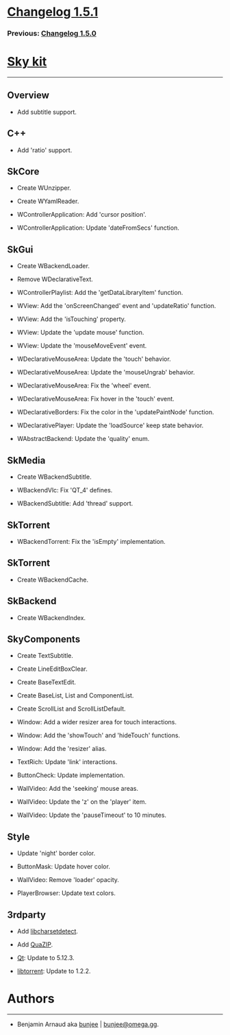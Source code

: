 # [Changelog 1.5.1](http://omega.gg/Sky/changes/1.5.1.html)

### Previous: [Changelog 1.5.0](1.5.0.html)

# [Sky kit](http://omega.gg/Sky)
---

## Overview

- Add subtitle support.


## C++

- Add 'ratio' support.


## SkCore

- Create WUnzipper.

- Create WYamlReader.

- WControllerApplication: Add 'cursor position'.

- WControllerApplication: Update 'dateFromSecs' function.


## SkGui

- Create WBackendLoader.

- Remove WDeclarativeText.

- WControllerPlaylist: Add the 'getDataLibraryItem' function.

- WView: Add the 'onScreenChanged' event and 'updateRatio' function.

- WView: Add the 'isTouching' property.

- WView: Update the 'update mouse' function.

- WView: Update the 'mouseMoveEvent' event.

- WDeclarativeMouseArea: Update the 'touch' behavior.

- WDeclarativeMouseArea: Update the 'mouseUngrab' behavior.

- WDeclarativeMouseArea: Fix the 'wheel' event.

- WDeclarativeMouseArea: Fix hover in the 'touch' event.

- WDeclarativeBorders: Fix the color in the 'updatePaintNode' function.

- WDeclarativePlayer: Update the 'loadSource' keep state behavior.

- WAbstractBackend: Update the 'quality' enum.


## SkMedia

- Create WBackendSubtitle.

- WBackendVlc: Fix 'QT_4' defines.

- WBackendSubtitle: Add 'thread' support.


## SkTorrent

- WBackendTorrent: Fix the 'isEmpty' implementation.


## SkTorrent

- Create WBackendCache.


## SkBackend

- Create WBackendIndex.


## SkyComponents

- Create TextSubtitle.

- Create LineEditBoxClear.

- Create BaseTextEdit.

- Create BaseList, List and ComponentList.

- Create ScrollList and ScrollListDefault.

- Window: Add a wider resizer area for touch interactions.

- Window: Add the 'showTouch' and 'hideTouch' functions.

- Window: Add the 'resizer' alias.

- TextRich: Update 'link' interactions.

- ButtonCheck: Update implementation.

- WallVideo: Add the 'seeking' mouse areas.

- WallVideo: Update the 'z' on the 'player' item.

- WallVideo: Update the 'pauseTimeout' to 10 minutes.


## Style

- Update 'night' border color.

- ButtonMask: Update hover color.

- WallVideo: Remove 'loader' opacity.

- PlayerBrowser: Update text colors.


## 3rdparty

- Add [libcharsetdetect](https://dxr.mozilla.org/mozilla/source/extensions/universalchardet/src).

- Add [QuaZIP](https://github.com/stachenov/quazip).

- [Qt](http://download.qt.io/official_releases/qt): Update to 5.12.3.

- [libtorrent](http://github.com/arvidn/libtorrent): Update to 1.2.2.


# Authors
---

- Benjamin Arnaud aka [bunjee](http://bunjee.me) | <bunjee@omega.gg>.
